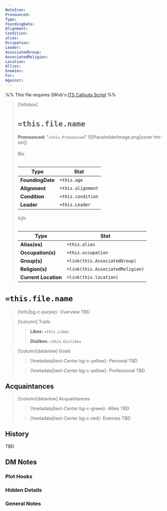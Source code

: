 ```yaml
---
NoteIcon: 
Pronounced:
Type:
FoundingDate:
Alignment:
Condition:
alias:
Occupation:
Leader: 
AssociatedGroup:
AssociatedReligion:
Location:
Allies:
Enemies:
For:
Against:
---
```

%% This file requires SlRvb's [ITS Callouts Script](https://github.com/SlRvb/Obsidian--ITS-Theme/blob/main/Guide/Callouts.md) %%


> [!infobox]
> # `=this.file.name`
> **Pronounced:**  "`=this.Pronounced`"
> ![[PlaceholderImage.png|cover hm-sm]]
> ###### Bio
> Type |  Stat |
> ---|---|
> **FoundingDate** | `=this.age` |
> **Alignment** | `=this.alignment` |
> **Condition** | `=this.condition` |
>**Leader** | `=this.Leader` |
> ###### Info
> Type |  Stat |
> ---|---|
> **Alias(es)** | `=this.alias` |
> **Occupation(s)** | `=this.occupation` |
> **Group(s)** | `=link(this.AssociatedGroup)` |
> **Religion(s)** | `=link(this.AssociatedReligion)` |
> **Current Location** | `=link(this.location)` |

# **`=this.file.name`**
> [!info|bg-c-purple]- Overview
TBD

> [!column] Traits
>> **Likes:** `=this.Likes`
>>
>> **Dislikes:** `=this.Dislikes`

> [!column|dataview] Goals
>> [!metadata|text-Center bg-c-yellow]- Personal
>> TBD
>
>> [!metadata|text-Center bg-c-yellow]- Professional
>> TBD
>

## Acquaintances
> [!column|dataview] Acquaintances
>> [!metadata|text-Center bg-c-green]- Allies
>> TBD
>
>> [!metadata|text-Center bg-c-red]- Enemies
>> TBD
>

## History
TBD

## DM Notes
### Plot Hooks


### Hidden Details


### General Notes

